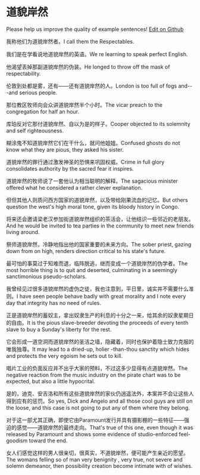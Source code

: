 # 道貌岸然

Please help us improve the quality of example sentences! [Edit on Github](https://github.com/jiyushe/jiyu-example-sentence-source/blob/main/chinese/daomaoanran.md)

<p><span class="chinese">我称他们为道貌岸然者。</span><span class="english">I call them the Respectables.</span></p>

<p><span class="chinese">我们是在学看说地道貌岸然的英语。</span><span class="english">We re learning to speak perfect English.</span></p>

<p><span class="chinese">他渴望丢掉那副道貌岸然的伪装。</span><span class="english">He longed to throw off the mask of respectability.</span></p>

<p><span class="chinese">伦敦到处都是雾，还有——还有道貌岸然的人。</span><span class="english">London is too full of fogs and---and serious people.</span></p>

<p><span class="chinese">那位教区牧师向会众讲道貌岸然半个小时。</span><span class="english">The vicar preach to the congregation for half an hour.</span></p>

<p><span class="chinese">库珀反对它那付道貌岸然、自以为是的样子。</span><span class="english">Cooper objected to its solemnity and self righteousness.</span></p>

<p><span class="chinese">糊涂鬼不知道貌岸然它们在干什么，就问他姐姐。</span><span class="english">Confused ghosts do not know what they are pious, they asked his sister.</span></p>

<p><span class="chinese">道貌岸然的罪行通过激发神圣的恐惧来巩固权威。</span><span class="english">Crime in full glory consolidates authority by the sacred fear it inspires.</span></p>

<p><span class="chinese">道貌岸然的牧师说了一套他认为相当聪明的解释。</span><span class="english">The sagacious minister offered what he considered a rather clever explanation.</span></p>

<p><span class="chinese">但但其他人则质问西方国家的道貌岸然，以及带给刚果流血的记忆。</span><span class="english">But others question the west's high moral tone, given its bloody history in Congo.</span></p>

<p><span class="chinese">将来还会邀请梁老汉参加街道貌岸然组织的茶活会，让他结识一些邻近的老朋友。</span><span class="english">And he would be invited to tea parties in the community to meet new friends living around.</span></p>

<p><span class="chinese">祭师道貌岸然，冷静地指出他的国家重要的未来方向。</span><span class="english">The sober priest, gazing down from on high, renders direction critical to his state's future.</span></p>

<p><span class="chinese">最可怕的事莫过于知难而退，临阵脱逃，继而变成一个道貌岸然的伪学者。</span><span class="english">The most horrible thing is to quit and deserted, culminating in a seemingly sanctimonious pseudo-scholars.</span></p>

<p><span class="chinese">我曾经见过很多道貌岸然的虚伪之徒，我也注意到，平日里，诚实并不需要什么准则。</span><span class="english">I have seen people behave badly with great morality and I note every day that integrity has no need of rules.</span></p>

<p><span class="chinese">正是道貌岸然的蓄奴主，拿出奴隶生产的利息的十分之一来，给其余的奴隶星期日的自由。</span><span class="english">It is the pious slave-breeder devoting the proceeds of every tenth slave to buy a Sunday's liberty for the rest.</span></p>

<p><span class="chinese">它会形成一道空洞而道貌岸然的圣洁之墙，隐藏着，同时也保护着隐士致力克服的唯我独尊。</span><span class="english">It may lead to a dried-up, holier -than-thou sanctity which hides and protects the very egoism he sets out to kill.</span></p>

<p><span class="chinese">唱片工业的负面反应并不出乎大家的预料，不过这多少显得有点道貌岸然。</span><span class="english">The negative reaction from the music industry on the pirate chart was to be expected, but also a little hypocrital.</span></p>

<p><span class="chinese">是的，迪克、安吉洛和所有这些道貌岸然的家伙仍逍遥法外，本案并不会让这些人得到应有的惩罚。</span><span class="english">So yes, Dick and Angelo and all those cool guys are still on the loose, and this case is not going to put any of them where they belong.</span></p>

<p><span class="chinese">对于这一部尤其正确，即使它由Paramount发行并具有摄影棚的一些特征——强迫的感觉——道貌岸然的最终走向。</span><span class="english">That's true of this one, even though it was released by Paramount and shows some evidence of studio-enforced feel-goodism toward the end.</span></p>

<p><span class="chinese">女人们感觉这样的男人很亲切，很真实，不道貌岸然，便可能产生亲近的愿望。</span><span class="english">The womans felling so of man very benignity , very true, not severe and solemn demeanor, then possibility creation become intimate with of wishes.</span></p>

